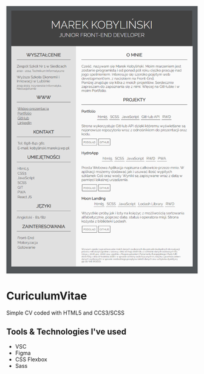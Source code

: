![Screenshots](src/assets/img/cover.png)
# CuriculumVitae

Simple CV coded with HTML5 and CCS3/SCSS

## Tools & Technologies I've used
* VSC
* Figma
* CSS Flexbox
* Sass
